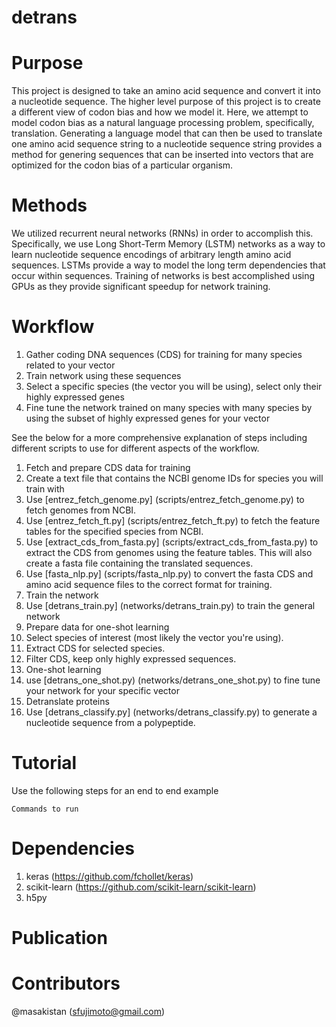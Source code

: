 # detrans

# Purpose

This project is designed to take an amino acid sequence and convert it into a nucleotide sequence.
The higher level purpose of this project is to create a different view of codon bias and how we model it.
Here, we attempt to model codon bias as a natural language processing problem, specifically, translation.
Generating a language model that can then be used to translate one amino acid sequence string to a nucleotide sequence string provides a method for genering sequences that can be inserted into vectors that are optimized for the codon bias of a particular organism.

# Methods

We utilized recurrent neural networks (RNNs) in order to accomplish this.
Specifically, we use Long Short-Term Memory (LSTM) networks as a way to learn nucleotide sequence encodings of arbitrary length amino acid sequences.
LSTMs provide a way to model the long term dependencies that occur within sequences.
Training of networks is best accomplished using GPUs as they provide significant speedup for network training.

# Workflow

1. Gather coding DNA sequences (CDS) for training for many species related to your vector
2. Train network using these sequences
3. Select a specific species (the vector you will be using), select only their highly expressed genes
4. Fine tune the network trained on many species with many species by using the subset of highly expressed genes for your vector

See the below for a more comprehensive explanation of steps including different scripts to use for different aspects of the workflow.

1. Fetch and prepare CDS data for training
  1. Create a text file that contains the NCBI genome IDs for species you will train with
  2. Use [entrez_fetch_genome.py] (scripts/entrez_fetch_genome.py) to fetch genomes from NCBI.
  3. Use [entrez_fetch_ft.py] (scripts/entrez_fetch_ft.py) to fetch the feature tables for the specified species from NCBI.
  4. Use [extract_cds_from_fasta.py] (scripts/extract_cds_from_fasta.py) to extract the CDS from genomes using the feature tables. This will also create a fasta file containing the translated sequences.
  5. Use [fasta_nlp.py] (scripts/fasta_nlp.py) to convert the fasta CDS and amino acid sequence files to the correct format for training.
2. Train the network
  1. Use [detrans_train.py] (networks/detrans_train.py) to train the general network
3. Prepare data for one-shot learning
  1. Select species of interest (most likely the vector you're using).
  2. Extract CDS for selected species.
  3. Filter CDS, keep only highly expressed sequences.
4. One-shot learning
  1. use [detrans_one_shot.py) (networks/detrans_one_shot.py) to fine tune your network for your specific vector
5. Detranslate proteins
  1. Use [detrans_classify.py] (networks/detrans_classify.py) to generate a nucleotide sequence from a polypeptide.

# Tutorial

Use the following steps for an end to end example

```
Commands to run
```

# Dependencies

1. keras (https://github.com/fchollet/keras)
2. scikit-learn (https://github.com/scikit-learn/scikit-learn)
3. h5py

# Publication

# Contributors
@masakistan (sfujimoto@gmail.com)
